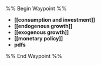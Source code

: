 %% Begin Waypoint %%
- **[[consumption and investment]]**
- **[[endogenous growth]]**
- **[[exogenous growth]]**
- **[[monetary policy]]**
- **pdfs**


%% End Waypoint %%
 
